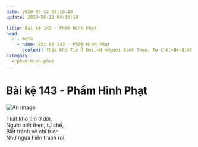 ```yaml
---
date: 2020-06-12 04:10:19
update: 2020-06-12 04:10:19

title: Bài kệ 143 - Phẩm Hình Phạt
head:
  - - meta
    - name: Bài kệ 143 - Phẩm Hình Phạt
      content: Thật Khó Tìm Ở Đời,<Br>Người Biết Thẹn, Tự Chế,<Br>Biết Tránh Né Chỉ Trích<Br>Như Ngựa Hiền Tránh Roi.<Br>
category:
  - pham-hinh-phat
---
```


# Bài kệ 143 - Phẩm Hình Phạt

![An image](/img/pham-hinh-phat/pham-hinh-phat-143.jpg)

Thật khó tìm ở đời,<br>Người biết thẹn, tự chế,<br>Biết tránh né chỉ trích<br>Như ngựa hiền tránh roi.<br>
